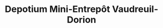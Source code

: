 ---
title: "Depotium Mini-Entrepôt Vaudreuil-Dorion"
url: /vaudreuil-dorion/depotium-mini-entrepot-vaudreuil-dorion/
shop: storage rental
---